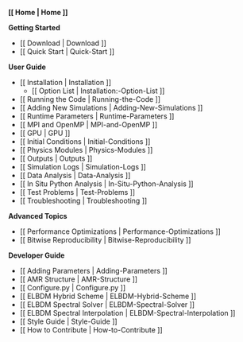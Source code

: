 **[[ Home | Home ]]**

**Getting Started**
* [[ Download | Download ]]
* [[ Quick Start | Quick-Start ]]

**User Guide**
* [[ Installation | Installation ]]
   * [[ Option List | Installation:-Option-List ]]
* [[ Running the Code | Running-the-Code ]]
* [[ Adding New Simulations | Adding-New-Simulations ]]
* [[ Runtime Parameters | Runtime-Parameters ]]
* [[ MPI and OpenMP | MPI-and-OpenMP ]]
* [[ GPU | GPU ]]
* [[ Initial Conditions | Initial-Conditions ]]
* [[ Physics Modules | Physics-Modules ]]
* [[ Outputs | Outputs ]]
* [[ Simulation Logs | Simulation-Logs ]]
* [[ Data Analysis | Data-Analysis ]]
* [[ In Situ Python Analysis | In-Situ-Python-Analysis ]]
* [[ Test Problems | Test-Problems ]]
* [[ Troubleshooting | Troubleshooting ]]


**Advanced Topics**
* [[ Performance Optimizations | Performance-Optimizations ]]
* [[ Bitwise Reproducibility | Bitwise-Reproducibility ]]

**Developer Guide**
   * [[ Adding Parameters | Adding-Parameters ]]
   * [[ AMR Structure | AMR-Structure ]]
   * [[ Configure.py | Configure.py ]]
   * [[ ELBDM Hybrid Scheme | ELBDM-Hybrid-Scheme ]]
   * [[ ELBDM Spectral Solver | ELBDM-Spectral-Solver ]]
   * [[ ELBDM Spectral Interpolation | ELBDM-Spectral-Interpolation ]]
   * [[ Style Guide | Style-Guide ]]
   * [[ How to Contribute | How-to-Contribute ]]
